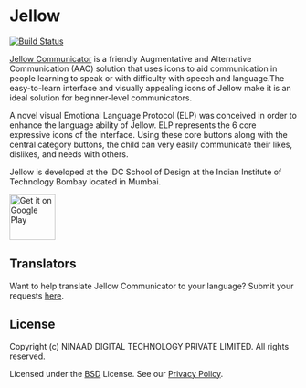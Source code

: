 # Jellow
[![Build Status](https://travis-ci.org/anr007/Jellow-Communicator.svg)](https://travis-ci.org/anr007/Jellow-Communicator)

[Jellow Communicator](http://www.dsource.in/tool/jellow/) is a friendly Augmentative and Alternative Communication (AAC)
solution that uses icons to aid communication in people learning to speak or with
difficulty with speech and language.The easy-to-learn interface and visually appealing icons of Jellow make it is an ideal solution for beginner-level communicators.

A novel visual Emotional Language Protocol (ELP) was conceived in order to enhance the language ability of Jellow. ELP represents the 6 core expressive icons of the interface. Using these core buttons along with the central category buttons, the child can very easily communicate their likes, dislikes, and needs with others.

Jellow is developed at the IDC School of Design at the Indian Institute of Technology Bombay located in Mumbai.

[<img alt="Get it on Google Play" height="80" src="https://play.google.com/intl/en_us/badges/images/generic/en_badge_web_generic.png">](https://play.google.com/store/apps/details?id=com.dsource.idc.jellowintl&hl=en)


Translators
----
Want to help translate Jellow Communicator to your language? Submit your requests [here](https://gitlab.com/JellowAppDevelopers/JellowCommunicator/issues).  

License
----

Copyright (c) NINAAD DIGITAL TECHNOLOGY PRIVATE LIMITED. All rights reserved.

Licensed under the [BSD]() License.
See our [Privacy Policy](http://www.dsource.in/tool/jellow/privacypolicy/index.html).
